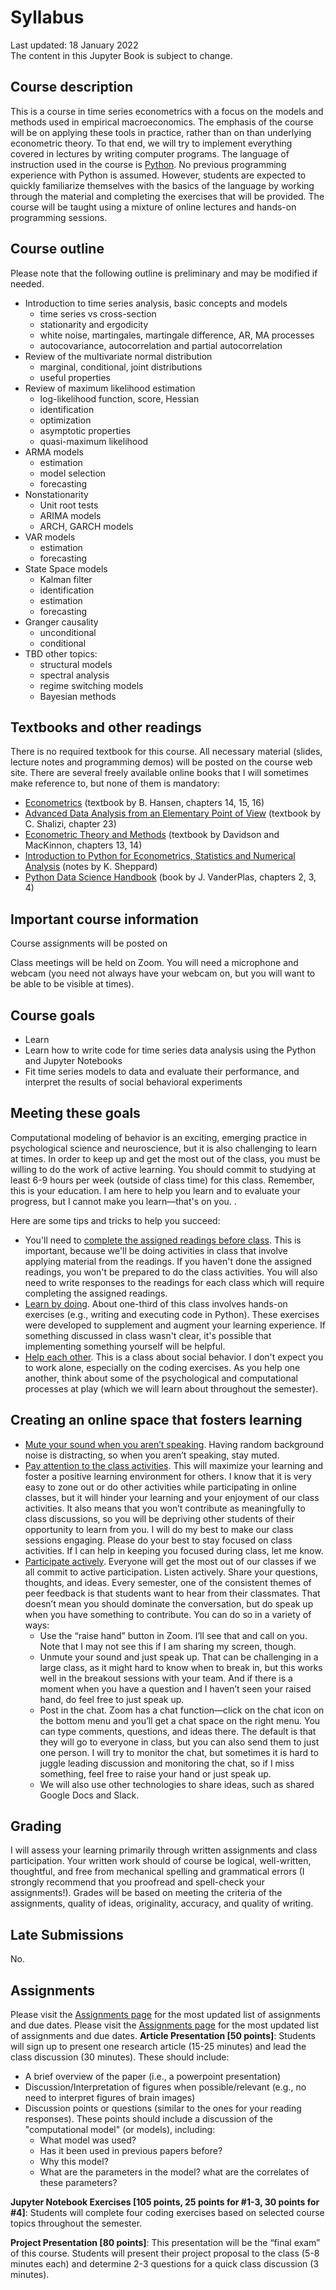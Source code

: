<!-- #region -->
# Syllabus
Last updated: 18 January 2022</br>
The content in this Jupyter Book is subject to change.

## Course description
This is a course in time series econometrics with a focus on the models and methods used in empirical macroeconomics. The emphasis of the course will be on applying these tools in practice, rather than on than underlying econometric theory. To that end, we will try to implement everything covered in lectures by writing computer programs. The language of instruction used in the course is [Python](https://www.python.org/). No previous programming experience with Python is assumed. However, students are expected to quickly familiarize themselves with the basics of the language by working through the material and completing the exercises that will be provided. The course will be taught using a mixture of online lectures and hands-on programming sessions.

## Course outline
Please note that the following outline is preliminary and may be modified if needed.

* Introduction to time series analysis, basic concepts and models
    - time series vs cross-section
    - stationarity and ergodicity
    - white noise, martingales, martingale difference, AR, MA processes
    - autocovariance, autocorrelation and partial autocorrelation
* Review of the multivariate normal distribution
    - marginal, conditional, joint distributions
    - useful properties    
* Review of maximum likelihood estimation
    - log-likelihood function, score, Hessian
    - identification
    - optimization
    - asymptotic properties
    - quasi-maximum likelihood
* ARMA models
    - estimation
    - model selection
    - forecasting
* Nonstationarity
    - Unit root tests
    - ARIMA models
    - ARCH, GARCH models
* VAR models
    - estimation
    - forecasting
* State Space models
    - Kalman filter
    - identification
    - estimation
    - forecasting
* Granger causality
    - unconditional
    - conditional
* TBD other topics:
    - structural models
    - spectral analysis
    - regime switching models
    - Bayesian methods

## Textbooks and other readings
There is no required textbook for this course. All necessary material (slides, lecture notes and programming demos) will be posted on the course web site.  There are several freely available online books that I will sometimes make reference to, but none of them is mandatory:
   * [Econometrics](https://www.ssc.wisc.edu/~bhansen/econometrics/Econometrics.pdf) (textbook by B. Hansen, chapters 14, 15, 16)
   * [Advanced Data Analysis from an Elementary Point of View](https://www.stat.cmu.edu/~cshalizi/ADAfaEPoV/ADAfaEPoV.pdf) (textbook by C. Shalizi, chapter 23)
   * [Econometric Theory and Methods](http://qed.econ.queensu.ca/ETM/ETM-davidson-mackinnon-2021.pdf)  (textbook by Davidson and MacKinnon, chapters 13, 14)
   * [Introduction to Python for Econometrics, Statistics and Numerical Analysis](https://www.kevinsheppard.com/files/teaching/python/notes/python_introduction_2021.pdf)  (notes by K. Sheppard)
   * [Python Data Science Handbook](https://jakevdp.github.io/PythonDataScienceHandbook/) (book by J. VanderPlas, chapters 2, 3, 4)


## Important course information

Course assignments will be posted on 


Class meetings will be held on Zoom. You will need a microphone and webcam (you need not always have your webcam on, but you will want to be able to be visible at times). 


## Course goals

* Learn
* Learn how to write code for time series data analysis using the Python and Jupyter Notebooks
* Fit time series models to data and evaluate their performance, and interpret the results of social behavioral experiments


## Meeting these goals

Computational modeling of behavior is an exciting, emerging practice in psychological science and neuroscience, but it is also challenging to learn at times. In order to keep up and get the most out of the class, you must be willing to do the work of active learning. You should commit to studying at least 6-9 hours per week (outside of class time) for this class. Remember, this is your education. I am here to help you learn and to evaluate your progress, but I cannot make you learn—that's on you. .

Here are some tips and tricks to help you succeed:
- You'll need to <u>complete the assigned readings before class</u>. This is important, because we'll be doing activities in class that involve applying material from the readings. If you haven't done the assigned readings, you won't be prepared to do the class activities. You will also need to write responses to the readings for each class which will require completing the assigned readings.
- <u>Learn by doing</u>. About one-third of this class involves hands-on exercises (e.g., writing and executing code in Python). These exercises were developed to supplement and augment your learning experience. If something discussed in class wasn't clear, it's possible that implementing something yourself will be helpful. 
- <u>Help each other</u>. This is a class about social behavior. I don't expect you to work alone, especially on the coding exercises. As you help one another, think about some of the psychological and computational processes at play (which we will learn about throughout the semester).

## Creating an online space that fosters learning

- <u>Mute your sound when you aren’t speaking</u>. Having random background noise is distracting, so when you aren’t speaking, stay muted.
- <u>Pay attention to the class activities</u>. This will maximize your learning and foster a positive learning environment for others. I know that it is very easy to zone out or do other activities while participating in online classes, but it will hinder your learning and your enjoyment of our class activities. It also means that you won’t contribute as meaningfully to class discussions, so you will be depriving other students of their opportunity to learn from you. I will do my best to make our class sessions engaging. Please do your best to stay focused on class activities. If I can help in keeping you focused during class, let me know.
- <u>Participate actively</u>. Everyone will get the most out of our classes if we all commit to active participation. Listen actively. Share your questions, thoughts, and ideas. Every semester, one of the consistent themes of peer feedback is that students want to hear from their classmates. That doesn’t mean you should dominate the conversation, but do speak up when you have something to contribute. You can do so in a variety of ways:
    - Use the “raise hand” button in Zoom. I’ll see that and call on you. Note that I may not see this if I am sharing my screen, though. 
    - Unmute your sound and just speak up. That can be challenging in a large class, as it might hard to know when to break in, but this works well in the breakout sessions with your team. And if there is a moment when you have a question and I haven’t seen your raised hand, do feel free to just speak up.
    - Post in the chat. Zoom has a chat function—click on the chat icon on the bottom menu and you’ll get a chat space on the right menu. You can type comments, questions, and ideas there. The default is that they will go to everyone in class, but you can also send them to just one person. I will try to monitor the chat, but sometimes it is hard to juggle leading discussion and monitoring the chat, so if I miss something, feel free to raise your hand or just speak up.
    - We will also use other technologies to share ideas, such as shared Google Docs and Slack.

## Grading

I will assess your learning primarily through written assignments and class participation. Your written work should of course be logical, well-written, thoughtful, and free from mechanical spelling and grammatical errors (I strongly recommend that you proofread and spell-check your assignments!). Grades will be based on meeting the criteria of the assignments, quality of ideas, originality, accuracy, and quality of writing.

## Late Submissions

No.

## Assignments 

Please visit the [Assignments page](https://www.python.org) for the most updated list of assignments and due dates.
Please visit the [Assignments page](_build/html/module-00-02_Course-Assignments.html) for the most updated list of assignments and due dates.
**Article Presentation [50 points]**: Students will sign up to present one research article (15-25 minutes) and lead the class discussion (30 minutes). These should include:
- A brief overview of the paper (i.e., a powerpoint presentation)
- Discussion/Interpretation of figures when possible/relevant (e.g., no need to interpret figures of brain images)
- Discussion points or questions (similar to the ones for your reading responses). These points should include a discussion of the "computational model" (or models), including: 
    - What model was used? 
    - Has it been used in previous papers before? 
    - Why this model? 
    - What are the parameters in the model? what are the correlates of these parameters?

**Jupyter Notebook Exercises [105 points, 25 points for #1-3, 30 points for #4]**: Students will complete four coding exercises based on selected course topics throughout the semester.

**Project Presentation [80 points]**: This presentation will be the “final exam” of this course. Students will present their project proposal to the class (5-8 minutes each) and determine 2-3 questions for a quick class discussion (3 minutes).

<!-- #endregion -->
